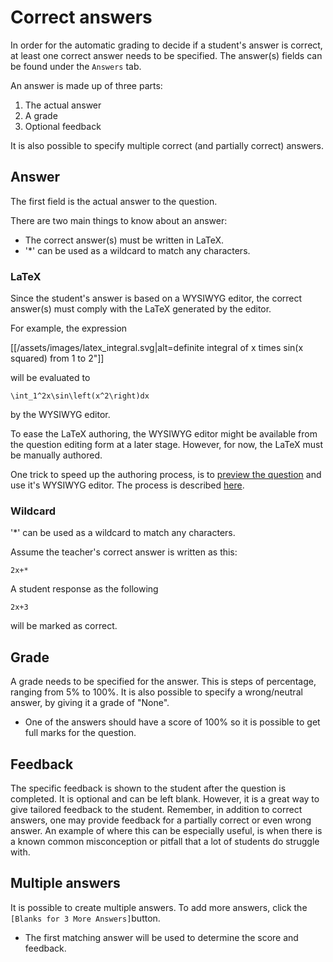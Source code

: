 # Correct answers
In order for the automatic grading to decide if a student's answer is correct, at least one correct answer needs to be specified. The answer(s) fields can be found under the `Answers` tab.

An answer is made up of three parts:
1. The actual answer
2. A grade
3. Optional feedback

It is also possible to specify multiple correct (and partially correct) answers.

## Answer
The first field is the actual answer to the question.

There are two main things to know about an answer:
* The correct answer(s) must be written in LaTeX.
* '*' can be used as a wildcard to match any characters.

### LaTeX
Since the student's answer is based on a WYSIWYG editor, the correct answer(s) must comply with the LaTeX generated by the editor. 

For example, the expression

[[/assets/images/latex_integral.svg|alt=definite integral of x times sin(x squared) from 1 to 2"]]

will be evaluated to
```
\int_1^2x\sin\left(x^2\right)dx
```
by the WYSIWYG editor.

To ease the LaTeX authoring, the WYSIWYG editor might be available from the question editing form at a later stage. However, for now, the LaTeX must be manually authored.

One trick to speed up the authoring process, is to [preview the question](https://github.com/KQMATH/moodle-qtype_shortmath/wiki/Authoring-a-question#question-preview) and use it's WYSIWYG editor. The process is described [here](https://github.com/KQMATH/moodle-qtype_shortmath/wiki/Tips-and-tricks#latex-generation-for-correct-answers).

### Wildcard
'*' can be used as a wildcard to match any characters.

Assume the teacher's correct answer is written as this:
```
2x+*
```

A student response as the following
```
2x+3
```
will be marked as correct.

## Grade
A grade needs to be specified for the answer. This is steps of percentage, ranging from 5% to 100%. It is also possible to specify a wrong/neutral answer, by giving it a grade of "None".
* One of the answers should have a score of 100% so it is possible to get full marks for the question.

## Feedback
The specific feedback is shown to the student after the question is completed. It is optional and can be left blank. However, it is a great way to give tailored feedback to the student. Remember, in addition to correct answers, one may provide feedback for a partially correct or even wrong answer. An example of where this can be especially useful, is when there is a known common misconception or pitfall that a lot of students do struggle with.

## Multiple answers
It is possible to create multiple answers.
To add more answers, click the `[Blanks for 3 More Answers]`button.
* The first matching answer will be used to determine the score and feedback.